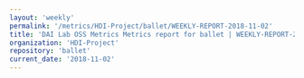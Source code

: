 ```yaml
---
layout: 'weekly'
permalink: '/metrics/HDI-Project/ballet/WEEKLY-REPORT-2018-11-02'
title: 'DAI Lab OSS Metrics Metrics report for ballet | WEEKLY-REPORT-2018-11-02'
organization: 'HDI-Project'
repository: 'ballet'
current_date: '2018-11-02'
---
```

